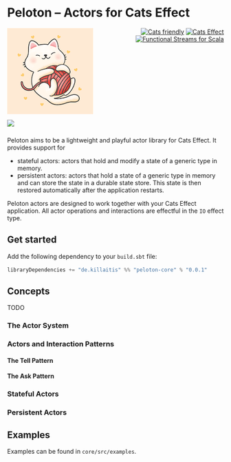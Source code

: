 # Peloton – Actors for Cats Effect 

<style>
.column {
  float: left;
  width: 50%;
}

.row:after {
  content: "";
  display: table;
  clear: both;
}

.badges {
  margin-top: 10px;
  margin-bottom: 20px;
}
</style>

<div class="row">
<div class="column"><img src="./img/kitten.png" alt="Playful Kitten"/></div>
<div class="column" align="right">
  <a href="https://typelevel.org/cats/"><img src="https://typelevel.org/cats/img/cats-badge.svg" height="40px" alt="Cats friendly" /></a>
  <a href="https://typelevel.org/cats-effect/"><img src="https://typelevel.org/cats-effect/img/cats-effect-logo.svg" height="40px" alt="Cats Effect" /></a>
  <a href="https://fs2.io/"><img src="https://fs2.io/_media/logo_small.png" height="40px" alt="Functional Streams for Scala" /></a>
</div>
</div>

<div class="badges"><img src="https://img.shields.io/badge/scala-%23DC322F.svg?style=for-the-badge&logo=scala&logoColor=white" /></div>
  

Peloton aims to be a lightweight and playful actor library for Cats Effect. It provides support for

- stateful actors: actors that hold and modify a state of a generic type in memory.
- persistent actors: actors that hold a state of a generic type in memory and can store the state in a durable state store. This state is then restored 
  automatically after the application restarts.

Peloton actors are designed to work together with your Cats Effect application. All actor operations and interactions are effectful in the `IO` effect type.


## Get started
Add the following dependency to your `build.sbt` file:
```sbt
libraryDependencies += "de.killaitis" %% "peloton-core" % "0.0.1"
```

## Concepts
TODO

### The Actor System

### Actors and Interaction Patterns

#### The Tell Pattern

#### The Ask Pattern

### Stateful Actors

### Persistent Actors

## Examples

Examples can be found in `core/src/examples`.
